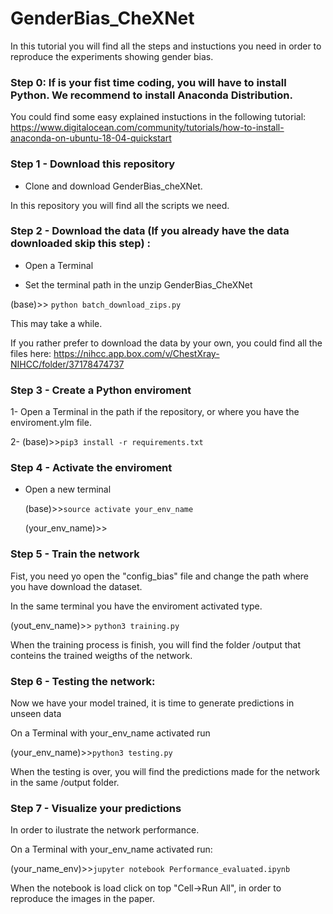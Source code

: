 # GenderBias_CheXNet
In this tutorial you will find all the steps and instuctions you need in order to reproduce the experiments showing gender bias.

### Step 0: If is your fist time coding, you will have to install Python. We recommend to install Anaconda Distribution.

You could find some easy explained instuctions in the following tutorial:
https://www.digitalocean.com/community/tutorials/how-to-install-anaconda-on-ubuntu-18-04-quickstart


### Step 1 - Download this repository

- Clone and download GenderBias_cheXNet.

In this repository you will find all the scripts we need.

### Step 2 - Download the data (If you already have the data downloaded skip this step) :

- Open a Terminal

- Set the terminal path in the unzip GenderBias_CheXNet

(base)>> `python batch_download_zips.py`

This may take a while. 

If you rather prefer to download the data by your own, you could find all the files here:
https://nihcc.app.box.com/v/ChestXray-NIHCC/folder/37178474737

### Step 3 - Create a Python enviroment

  1- Open a Terminal in the path if the repository, or where you have the enviroment.ylm file.
  
  
  2- (base)>>`pip3 install -r requirements.txt`

### Step 4 - Activate the enviroment

- Open a new terminal

  (base)>>`source activate your_env_name`
  
  (your_env_name)>>

### Step 5 - Train the network

Fist, you need yo open the "config_bias" file and change the path where you have download the dataset.

In the same terminal you have the enviroment activated type.

(yout_env_name)>> `python3 training.py`

When the training process is finish, you will find the folder /output that conteins the trained weigths of the network.

### Step 6 - Testing the network:

Now we have your model trained, it is time to generate predictions in unseen data

On a Terminal with your_env_name activated run


  (your_env_name)>>`python3 testing.py`
  
When the testing is over, you will find the predictions made for the network in the same /output folder.

### Step 7 - Visualize your predictions

In order to ilustrate the network performance.

On a Terminal with your_env_name activated run:

   (your_name_env)>>`jupyter notebook Performance_evaluated.ipynb`
   
When the notebook is load click on top "Cell->Run All", in order to reproduce the images in the paper.

